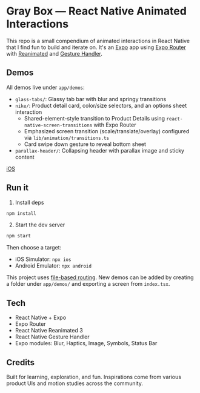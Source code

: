 # Gray Box — React Native Animated Interactions

This repo is a small compendium of animated interactions in React Native that I find fun to build and iterate on. It's an [Expo](https://expo.dev) app using [Expo Router](https://docs.expo.dev/router/) with [Reanimated](https://docs.swmansion.com/react-native-reanimated/) and [Gesture Handler](https://docs.swmansion.com/react-native-gesture-handler/).

## Demos

All demos live under `app/demos`:

- `glass-tabs/`: Glassy tab bar with blur and springy transitions
- `nike/`: Product detail card, color/size selectors, and an options sheet interaction
  - Shared-element-style transition to Product Details using `react-native-screen-transitions` with Expo Router
  - Emphasized screen transition (scale/translate/overlay) configured via `lib/animation/transitions.ts`
  - Card swipe down gesture to reveal bottom sheet
- `parallax-header/`: Collapsing header with parallax image and sticky content

[iOS](https://github.com/user-attachments/assets/36637503-00c1-4440-a2b6-93ec2664fc10)

## Run it

1. Install deps

```bash
npm install
```

2. Start the dev server

```bash
npm start
```

Then choose a target:

- iOS Simulator: `npx ios`
- Android Emulator: `npx android`

This project uses [file-based routing](https://docs.expo.dev/router/introduction). New demos can be added by creating a folder under `app/demos/` and exporting a screen from `index.tsx`.

## Tech

- React Native + Expo
- Expo Router
- React Native Reanimated 3
- React Native Gesture Handler
- Expo modules: Blur, Haptics, Image, Symbols, Status Bar

## Credits

Built for learning, exploration, and fun. Inspirations come from various product UIs and motion studies across the community.
